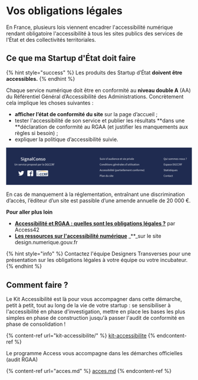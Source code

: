 # Vos obligations légales

En France, plusieurs lois viennent encadrer l'accessibilité numérique rendant obligatoire l'accessibilité à tous les sites publics des services de l'État et des collectivités territoriales.

## **Ce que ma Startup d'État doit faire**

{% hint style="success" %}
Les produits des Startup d’État **doivent être accessibles.**
{% endhint %}

Chaque service numérique doit être en conformité au **niveau double A** (AA) du Référentiel Général d’Accessibilité des Administrations. Concrètement cela implique les choses suivantes :

* **afficher l’état de conformité du site** sur la page d’accueil ;
* tester l'accessibilité de son service et publier les résultats **dans une **déclaration de conformité au RGAA (et justifier les manquements aux règles si besoin) ;
* expliquer la politique d’accessibilité suivie.

![SignalConso affiche son taux de conformité (partiel) en fin de page](<../../../.gitbook/assets/image (14) (2) (2) (1).png>)

En cas de manquement à la réglementation, entraînant une discrimination d’accès, l’éditeur d’un site est passible d’une amende annuelle de 20 000 €.

**Pour aller plus loin**

* [**Accessibilité et RGAA : quelles sont les obligations légales ?**](https://access42.net/accessibilite-RGAA-obligations-legales) par Access42
* [**Les ressources sur l'accessibilité numérique**](https://design.numerique.gouv.fr/accessibilite-numerique/) _\*\*_sur le site design.numerique.gouv.fr

{% hint style="info" %}
Contactez l'équipe Designers Transverses pour une présentation sur les obligations légales à votre équipe ou votre incubateur.
{% endhint %}

## **Comment faire ?**

Le Kit Accessibilité est là pour vous accompagner dans cette démarche, petit à petit, tout au long de la vie de votre startup : se sensibiliser à l'accessibilité en phase d'investigation, mettre en place les bases les plus simples en phase de construction jusqu'à passer l'audit de conformité en phase de consolidation !

{% content-ref url="kit-accessibilite/" %}
[kit-accessibilite](kit-accessibilite/)
{% endcontent-ref %}

Le programme Access vous accompagne dans les démarches officielles (audit RGAA)

{% content-ref url="acces.md" %}
[acces.md](acces.md)
{% endcontent-ref %}

